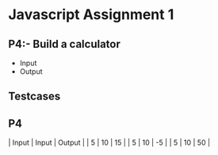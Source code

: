 # Javascript Assignment 1

## P4:-  Build a calculator 

- Input
- Output

## Testcases

## P4
| Input | Input | Output |
| 5 | 10 | 15 |
| 5 | 10 | -5 |
| 5 | 10 | 50 |
